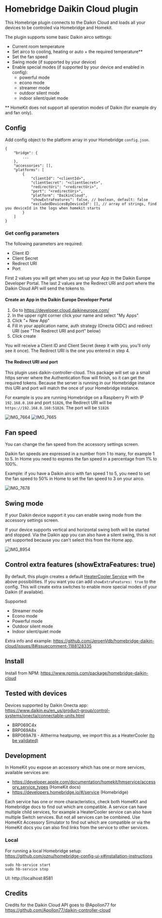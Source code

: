 # Homebridge Daikin Cloud plugin

This Homebrige plugin connects to the Daikin Cloud and loads all your devices to be controled via Homebridge and Homekit.

The plugin supports some basic Daikin airco settings:
- Current room temperature
- Set airco to cooling, heating or auto + the required temperature**
- Set the fan speed
- Swing mode (if supported by your device)
- Enable special modes (if supported by your device and enabled in config):
  - powerful mode
  - econo mode
  - streamer mode
  - outdoor silent mode
  - indoor silent/quiet mode

** HomeKit does not support all operation modes of Daikin (for example dry and fan only).

## Config

Add config object to the platform array in your Homebridge `config.json`.

```
{
    "bridge": {
        ...
    },
    "accessories": [],
    "platforms": [
        {
            "clientId": "<clientId>",
            "clientSecret": "<clientSecret>",
            "redirectUri": "<redirectUri>",
            "port": "<redirectUri>",
            "platform": "DaikinCloud",
            "showExtraFeatures": false, // boolean, default: false
            "excludedDevicesByDeviceId": [], // array of strings, find you deviceId in the logs when homekit starts
        }
    ]
}
```

### Get config parameters

The following parameters are required:
- Client ID
- Client Secret
- Redirect URI
- Port

First 2 values you will get when you set up your App in the Daikin Europe Developer Portal. The last 2 values are the Redirect URI and port where the Daikin Cloud API will send the tokens to.

#### Create an App in the Daikin Europe Developer Portal

1. Go to https://developer.cloud.daikineurope.com/
2. In the upper right corner click your name and select "My Apps"
3. Click "+ New App"
4. Fill in your application name, auth strategy (Onecta OIDC) and redirect URI (see "The Redirect URI and port" below)
5. Click create

You will receive a Client ID and Client Secret (keep it with you, you'll only see it once). The Redirect URI is the one you entered in step 4.

#### The Redirect URI and port

This plugin uses daikin-controller-cloud. This package will set up a small https server where the Authentication flow will finish, so it can get the
required tokens. Because the server is running in our Homebridge instance this URI and port will match the once of your Homebridge instance.

For example is you are running Homebridge on a Raspberry Pi with IP `192.168.0.160` and port `51826`, the Redirect URI will be `https://192.168.0.160:51826`. The
port will be `51826`

![IMG_7664](https://user-images.githubusercontent.com/657797/166705724-03255e67-252e-480e-9b4f-5cbc33aa9527.jpeg) ![IMG_7665](https://user-images.githubusercontent.com/657797/166705729-748e878a-dfd6-431a-923d-6287ce012bd8.jpeg)

## Fan speed

You can change the fan speed from the accessory settings screen.

Daikin fan speeds are expressed in a number from 1 to many, for example 1 to 5. In Home you need to express the fan speed in a percentage from 1% to 100%.

Example: if you have a Daikin airco with fan speed 1 to 5, you need to set the fan speed to 50% in Home to set the fan speed to 3 on your airco.

![IMG_7678](https://user-images.githubusercontent.com/657797/166897048-2152619a-f270-4b64-9740-5bceac310f19.jpeg)

## Swing mode

If your Daikin device support it you can enable swing mode from the accessory settings screen.

If your device supports vertical and horizontal swing both will be started and stopped. Via the Daikin app you can also have a silent swing, this is not yet supported because you can't select this from the Home app.

![IMG_8954](https://user-images.githubusercontent.com/657797/175316496-a5338659-ecc1-4023-8a4b-2ec6b0adaf9b.PNG)

## Control extra features (showExtraFeatures: true)

By default, this plugin creates a default [HeaterCooler Service](https://developers.homebridge.io/#/service/HeaterCooler) with the above possibilities. If you want you can add `showExtraFeatures: true` to the config. This will create extra switches to enable more special modes of your Daikin (if available).

Supported:
- Streamer mode
- Econo mode
- Powerful mode
- Outdoor silent mode
- Indoor silent/quiet mode

Extra info and example: https://github.com/JeroenVdb/homebridge-daikin-cloud/issues/8#issuecomment-1188128335


## Install

Install from NPM: https://www.npmjs.com/package/homebridge-daikin-cloud

## Tested with devices

Devices supported by Daikin Onecta app: https://www.daikin.eu/en_us/product-group/control-systems/onecta/connectable-units.html

- BRP069C4x
- BRP069A8x
- BRP069A78 - Altherma heatpump, we import this as a HeaterCooler [(to be validated)](https://github.com/JeroenVdb/homebridge-daikin-cloud/issues/30)

## Development

In HomeKit you expose an accessory which has one or more services, available services are:
- https://developer.apple.com/documentation/homekit/hmservice/accessory_service_types (HomeKit docs)
- https://developers.homebridge.io/#/service (Homebridge)

Each service has one or more characteristics, check both HomeKit and Homebridge docs to find out which are compatible.
A service can have multiple child services, for example a HeaterCooler service can also have multiple Switch services. But not all services can be combined. 
Use HomeKit Accessory Simulator to find out which are compatible or via the HomeKit docs you can also find links from the service to other services.

### Local

For running a local Homebridge setup: https://github.com/oznu/homebridge-config-ui-x#installation-instructions

```
sudo hb-service start
sudo hb-service stop
```

UI: http://localhost:8581

## Credits

Credits for the Daikin Cloud API goes to @Apollon77 for https://github.com/Apollon77/daikin-controller-cloud
